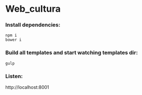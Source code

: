 # Web_cultura

### Install dependencies:
```
npm i
bower i
```

### Build all templates and start watching templates dir:
```
gulp
```

### Listen: 
http://localhost:8001
